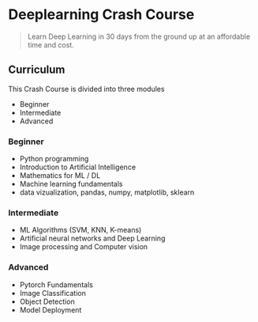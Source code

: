 # Deeplearning Crash Course

> Learn Deep Learning in 30 days from the ground up at an affordable time and cost.

## Curriculum

This Crash Course is divided into three modules
 - Beginner
 - Intermediate
 - Advanced

### Beginner
- Python programming
- Introduction to Artificial Intelligence
- Mathematics for ML / DL
- Machine learning fundamentals
- data vizualization, pandas, numpy, matplotlib, sklearn

### Intermediate
- ML Algorithms (SVM, KNN, K-means)
- Artificial neural networks and Deep Learning
- Image processing and Computer vision

### Advanced
- Pytorch Fundamentals
- Image Classification
- Object Detection
- Model Deployment







